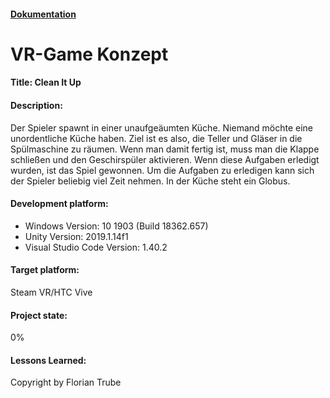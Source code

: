 #### [Dokumentation](documents/Dokumentation.pdf)

# VR-Game Konzept

#### **Title**: Clean It Up

#### **Description:** 
Der Spieler spawnt in einer unaufgeäumten Küche. Niemand möchte eine unordentliche Küche haben.
Ziel ist es also, die Teller und Gläser in die Spülmaschine zu räumen. Wenn man damit fertig ist, muss man die Klappe schließen
und den Geschirspüler aktivieren. Wenn diese Aufgaben erledigt wurden, ist das Spiel gewonnen. Um die Aufgaben zu erledigen
kann sich der Spieler beliebig viel Zeit nehmen. In der Küche steht ein Globus.

#### **Development platform:**
* Windows Version: 10 1903 (Build 18362.657)
* Unity Version: 2019.1.14f1
* Visual Studio Code Version: 1.40.2

#### **Target platform:**
Steam VR/HTC Vive

#### **Project state:**
0%

#### **Lessons Learned:**

Copyright by Florian Trube 
 
